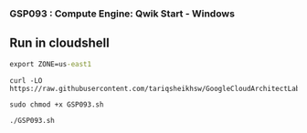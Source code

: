 ### GSP093 :  Compute Engine: Qwik Start - Windows 


## Run in cloudshell
```cmd
export ZONE=us-east1
```

```
curl -LO https://raw.githubusercontent.com/tariqsheikhsw/GoogleCloudArchitectLabs/main/Solutions/GSP093.sh

sudo chmod +x GSP093.sh

./GSP093.sh
```

